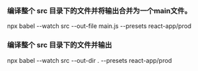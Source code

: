### 编译整个 src 目录下的文件并将输出合并为一个main文件。
npx babel --watch src --out-file main.js --presets react-app/prod

### 编译整个 src 目录下的文件并输出
npx babel --watch src --out-dir . --presets react-app/prod 